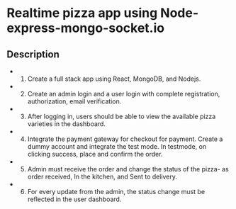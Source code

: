 # Realtime pizza app using Node-express-mongo-socket.io

## Description 

- 1. Create a full stack app using React, MongoDB, and Nodejs.

- 2. Create an admin login and a user login with complete registration, authorization, email verification.

- 3. After logging in, users should be able to view the available pizza varieties in the dashboard.

- 4. Integrate the payment gateway for checkout for payment. Create a dummy account and integrate the test mode. In testmode, on clicking success, place and confirm the order.

- 5. Admin must receive the order and change the status of the pizza- as order received, In the kitchen, and Sent to delivery.

- 6. For every update from the admin, the status change must be reflected in the user dashboard.
